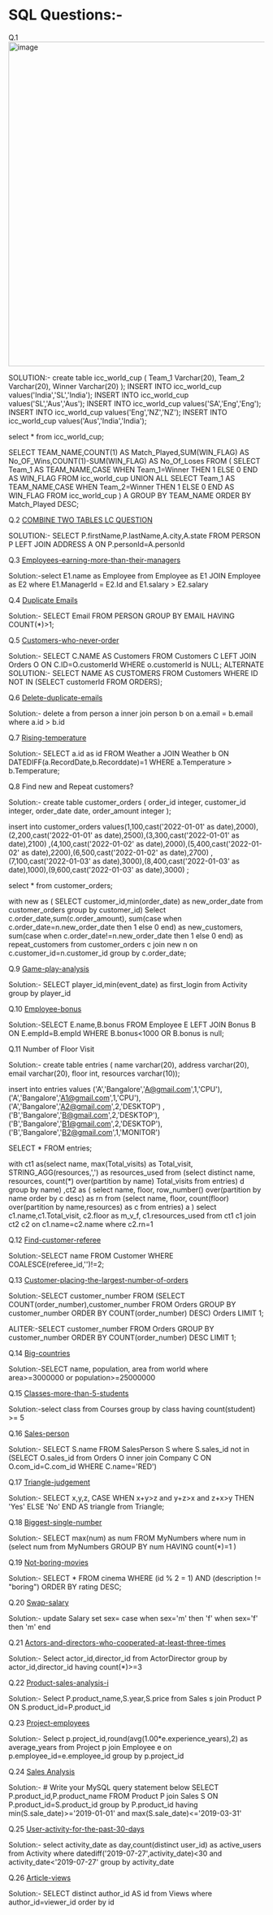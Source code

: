 # SQL Questions:-

Q.1 <img width="639" alt="image" src="https://user-images.githubusercontent.com/60449352/233910871-ab60e13e-67db-4956-ad03-b25d8b653981.png">

SOLUTION:-
create table icc_world_cup
(
Team_1 Varchar(20),
Team_2 Varchar(20),
Winner Varchar(20)
);
INSERT INTO icc_world_cup values('India','SL','India');
INSERT INTO icc_world_cup values('SL','Aus','Aus');
INSERT INTO icc_world_cup values('SA','Eng','Eng');
INSERT INTO icc_world_cup values('Eng','NZ','NZ');
INSERT INTO icc_world_cup values('Aus','India','India');

select * from icc_world_cup;

SELECT TEAM_NAME,COUNT(1) AS Match_Played,SUM(WIN_FLAG) AS No_OF_Wins,COUNT(1)-SUM(WIN_FLAG)
AS No_Of_Loses FROM
(
SELECT Team_1 AS TEAM_NAME,CASE WHEN Team_1=Winner THEN 1 ELSE 0 END AS WIN_FLAG FROM icc_world_cup 
UNION ALL
SELECT Team_1 AS TEAM_NAME,CASE WHEN Team_2=Winner THEN 1 ELSE 0 END AS WIN_FLAG FROM icc_world_cup
) A
GROUP BY TEAM_NAME
ORDER BY Match_Played DESC;

Q.2 [COMBINE TWO TABLES LC QUESTION](https://leetcode.com/problems/combine-two-tables/)

SOLUTION:- SELECT P.firstName,P.lastName,A.city,A.state
FROM PERSON P LEFT JOIN ADDRESS A ON P.personId=A.personId

Q.3 [Employees-earning-more-than-their-managers](https://leetcode.com/problems/employees-earning-more-than-their-managers/)

Solution:-select E1.name as Employee from Employee as E1 JOIN Employee as E2 where E1.ManagerId = E2.Id and E1.salary > E2.salary

Q.4 [Duplicate Emails](https://leetcode.com/problems/duplicate-emails/)

Solution:- SELECT Email FROM PERSON GROUP BY EMAIL HAVING COUNT(*)>1;

Q.5 [Customers-who-never-order](https://leetcode.com/problems/customers-who-never-order/)

Solution:- SELECT C.NAME AS Customers FROM Customers C LEFT JOIN Orders O
ON C.ID=O.customerId WHERE o.customerId is NULL;
ALTERNATE SOLUTION:- SELECT NAME AS CUSTOMERS FROM Customers WHERE ID NOT IN (SELECT customerId FROM ORDERS);

Q.6 [Delete-duplicate-emails](https://leetcode.com/problems/delete-duplicate-emails/)

Solution:- delete a from person a inner join person b on a.email = b.email where a.id > b.id

Q.7 [Rising-temperature](https://leetcode.com/problems/rising-temperature/)

Solution:- SELECT a.id as id 
FROM Weather a
JOIN Weather b ON DATEDIFF(a.RecordDate,b.Recorddate)=1
WHERE a.Temperature > b.Temperature;

Q.8 Find new and Repeat customers?

Solution:- create table customer_orders (
order_id integer,
customer_id integer,
order_date date,
order_amount integer
);

insert into customer_orders values(1,100,cast('2022-01-01' as date),2000),(2,200,cast('2022-01-01' as date),2500),(3,300,cast('2022-01-01' as date),2100)
,(4,100,cast('2022-01-02' as date),2000),(5,400,cast('2022-01-02' as date),2200),(6,500,cast('2022-01-02' as date),2700)
,(7,100,cast('2022-01-03' as date),3000),(8,400,cast('2022-01-03' as date),1000),(9,600,cast('2022-01-03' as date),3000)
;

select * from customer_orders;

with new as (
SELECT customer_id,min(order_date) as new_order_date from customer_orders 
group by customer_id)
Select c.order_date,sum(c.order_amount),
sum(case when c.order_date=n.new_order_date then 1 else 0 end) as new_customers,
sum(case when c.order_date!=n.new_order_date then 1 else 0 end) as repeat_customers
from customer_orders c join new n on c.customer_id=n.customer_id
group by c.order_date;

Q.9 [Game-play-analysis](https://leetcode.com/problems/game-play-analysis-i/)

Solution:- SELECT player_id,min(event_date) as first_login from Activity group by player_id

Q.10 [Employee-bonus](https://leetcode.com/problems/employee-bonus/)

Solution:-SELECT E.name,B.bonus FROM Employee E LEFT JOIN Bonus B
ON E.empId=B.empId
WHERE B.bonus<1000 OR B.bonus is null;

Q.11 Number of Floor Visit

Solution:-
create table entries ( 
name varchar(20),
address varchar(20),
email varchar(20),
floor int,
resources varchar(10));

insert into entries 
values ('A','Bangalore','A@gmail.com',1,'CPU'),('A','Bangalore','A1@gmail.com',1,'CPU'),('A','Bangalore','A2@gmail.com',2,'DESKTOP')
,('B','Bangalore','B@gmail.com',2,'DESKTOP'),('B','Bangalore','B1@gmail.com',2,'DESKTOP'),('B','Bangalore','B2@gmail.com',1,'MONITOR')

SELECT * FROM entries;



with ct1 as(select name, max(Total_visits) as Total_visit,
STRING_AGG(resources,',') as resources_used from 
(select distinct name, resources, count(*) over(partition by name) Total_visits from entries) d
group by name)
,ct2 as (
select name, floor, row_number() over(partition by name order by c desc) as rn from
(select name, floor, count(floor) over(partition by name,resources) as c from entries) a
)
select c1.name,c1.Total_visit, c2.floor as m_v_f, c1.resources_used
from ct1 c1 join ct2 c2 on c1.name=c2.name where c2.rn=1

Q.12 [Find-customer-referee](https://leetcode.com/problems/find-customer-referee/)

Solution:-SELECT name FROM Customer
WHERE COALESCE(referee_id,'')!=2;

Q.13 [Customer-placing-the-largest-number-of-orders](https://leetcode.com/problems/customer-placing-the-largest-number-of-orders/)

Solution:-SELECT customer_number FROM 
(SELECT COUNT(order_number),customer_number FROM Orders GROUP BY customer_number
ORDER BY COUNT(order_number) DESC)
Orders LIMIT 1;

ALITER:-SELECT customer_number 
FROM Orders
GROUP BY customer_number
ORDER BY COUNT(order_number) DESC
LIMIT 1;

Q.14 [Big-countries](https://leetcode.com/problems/big-countries/description/)

Solution:-SELECT name, population, area from world
where area>=3000000 or population>=25000000

Q.15 [Classes-more-than-5-students](https://leetcode.com/problems/classes-more-than-5-students/)

Solution:-select class
from Courses
group by class
having count(student) >= 5 

Q.16 [Sales-person](https://leetcode.com/problems/sales-person/)

Solution:- SELECT S.name FROM SalesPerson S where S.sales_id not in (SELECT O.sales_id from Orders O inner join Company C ON O.com_id=C.com_id
WHERE C.name='RED')

Q.17 [Triangle-judgement](https://leetcode.com/problems/triangle-judgement/)

Solution:- SELECT x,y,z, CASE WHEN x+y>z and y+z>x and z+x>y THEN 'Yes'
ELSE 'No' END AS triangle
from Triangle;

Q.18 [Biggest-single-number](https://leetcode.com/problems/biggest-single-number/)

Solution:- SELECT max(num) as num FROM MyNumbers
where num in (select num from MyNumbers
GROUP BY num
HAVING count(*)=1 
)

Q.19 [Not-boring-movies](https://leetcode.com/problems/not-boring-movies/)

Solution:- SELECT * FROM cinema WHERE (id % 2 = 1) AND (description != "boring") ORDER BY rating DESC;

Q.20 [Swap-salary](https://leetcode.com/problems/swap-salary/)

Solution:- update Salary
set sex=
case when sex='m' then 'f' 
when sex='f' then 'm'
end 

Q.21 [Actors-and-directors-who-cooperated-at-least-three-times](https://leetcode.com/problems/actors-and-directors-who-cooperated-at-least-three-times/)

Solution:- Select actor_id,director_id from ActorDirector 
group by actor_id,director_id
having count(*)>=3

Q.22 [Product-sales-analysis-i](https://leetcode.com/problems/product-sales-analysis-i/description/)

Solution:- Select P.product_name,S.year,S.price from Sales s
join Product P 
ON S.product_id=P.product_id

Q.23 [Project-employees](https://leetcode.com/problems/project-employees-i/)

Solution:- Select p.project_id,round(avg(1.00*e.experience_years),2) as average_years
from Project p  join Employee e
on p.employee_id=e.employee_id
group by p.project_id

Q.24 [Sales Analysis](https://leetcode.com/problems/sales-analysis-iii/)

Solution:- # Write your MySQL query statement below
SELECT P.product_id,P.product_name FROM Product P join Sales S
ON P.product_id=S.product_id
group by P.product_id
having min(S.sale_date)>='2019-01-01' and max(S.sale_date)<='2019-03-31'

Q.25 [User-activity-for-the-past-30-days](https://leetcode.com/problems/user-activity-for-the-past-30-days-i/description/)

Solution:- select activity_date as day,count(distinct user_id) as active_users
from Activity 
where datediff('2019-07-27',activity_date)<30
and activity_date<'2019-07-27'
group by activity_date

Q.26 [Article-views](https://leetcode.com/problems/article-views-i/)

Solution:- SELECT distinct author_id AS id from Views
where author_id=viewer_id
order by id
